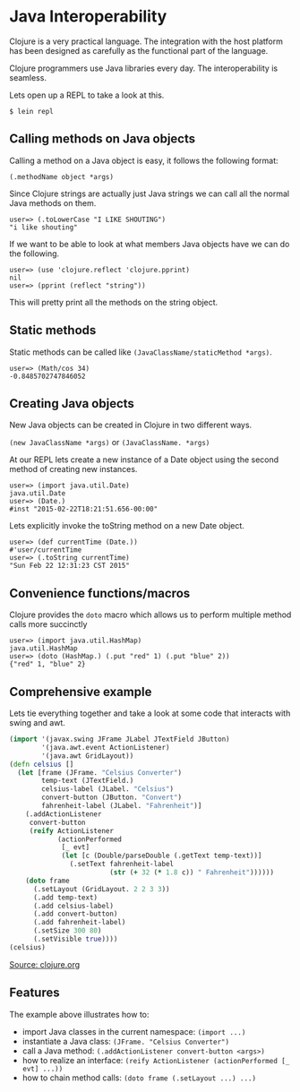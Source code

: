 # Java Interoperability

Clojure is a very practical language. The integration with the host platform has been designed as carefully as the functional part of the language.

Clojure programmers use Java libraries every day. The interoperability is seamless.

Lets open up a REPL to take a look at this.

```
$ lein repl
```

## Calling methods on Java objects

Calling a method on a Java object is easy, it follows the following format:

`(.methodName object *args)`

Since Clojure strings are actually just Java strings we can call all the normal Java methods on them.

```
user=> (.toLowerCase "I LIKE SHOUTING")
"i like shouting"
```

If we want to be able to look at what members Java objects have
we can do the following.

```
user=> (use 'clojure.reflect 'clojure.pprint)
nil
user=> (pprint (reflect "string"))
```

This will pretty print all the methods on the string object.

## Static methods

Static methods can be called like `(JavaClassName/staticMethod *args)`.

```
user=> (Math/cos 34)
-0.8485702747846052
```

## Creating Java objects

New Java objects can be created in Clojure in two different ways.

`(new JavaClassName *args)` or `(JavaClassName. *args)`

At our REPL lets create a new instance of a Date object using the
second method of creating new instances.

```
user=> (import java.util.Date)
java.util.Date
user=> (Date.)
#inst "2015-02-22T18:21:51.656-00:00"
```

Lets explicitly invoke the toString method on a new Date object.

```
user=> (def currentTime (Date.))
#'user/currentTime
user=> (.toString currentTime)
"Sun Feb 22 12:31:23 CST 2015"
```

## Convenience functions/macros

Clojure provides the `doto` macro which allows us to perform multiple method
calls more succinctly 

```
user=> (import java.util.HashMap)
java.util.HashMap
user=> (doto (HashMap.) (.put "red" 1) (.put "blue" 2))
{"red" 1, "blue" 2}
```

## Comprehensive example

Lets tie everything together and take a look at some
code that interacts with swing and awt.

```Clojure
(import '(javax.swing JFrame JLabel JTextField JButton)
        '(java.awt.event ActionListener)
        '(java.awt GridLayout))
(defn celsius []
  (let [frame (JFrame. "Celsius Converter")
        temp-text (JTextField.)
        celsius-label (JLabel. "Celsius")
        convert-button (JButton. "Convert")
        fahrenheit-label (JLabel. "Fahrenheit")]
    (.addActionListener
     convert-button
     (reify ActionListener
            (actionPerformed
             [_ evt]
             (let [c (Double/parseDouble (.getText temp-text))]
               (.setText fahrenheit-label
                         (str (+ 32 (* 1.8 c)) " Fahrenheit"))))))
    (doto frame
      (.setLayout (GridLayout. 2 2 3 3))
      (.add temp-text)
      (.add celsius-label)
      (.add convert-button)
      (.add fahrenheit-label)
      (.setSize 300 80)
      (.setVisible true))))
(celsius)
```

[Source: clojure.org](http://clojure.org/jvm_hosted)

## Features

The example above illustrates how to:

* import Java classes in the current namespace: `(import ...)`
* instantiate a Java class: `(JFrame. "Celsius Converter")`
* call a Java method: `(.addActionListener convert-button <args>)`
* how to realize an interface: `(reify ActionListener (actionPerformed [_ evt] ...))`
* how to chain method calls: `(doto frame (.setLayout ...) ...)`
